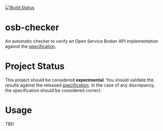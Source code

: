 [![Build Status](https://travis-ci.org/openservicebrokerapi/osb-checker.svg?branch=master)](https://travis-ci.org/openservicebrokerapi/osb-checker "Travis")

# osb-checker

An automatic checker to verify an Open Service Broker API implementation against the [specification](https://github.com/openservicebrokerapi/servicebroker).

# Project Status

This project should be considered **experimental**. You should validate the results against the released [specification](https://github.com/openservicebrokerapi/servicebroker). In the case of any discrepancy, the specification should be considered correct.

# Usage

TBD

